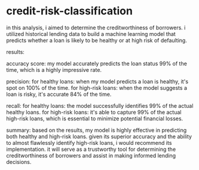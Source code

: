 # credit-risk-classification

in this analysis, i aimed to determine the creditworthiness of borrowers. i utilized historical lending data to build a machine learning model that predicts whether a loan is likely to be healthy or at high risk of defaulting.

results:

accuracy score:
my model accurately predicts the loan status 99% of the time, which is a highly impressive rate.
  
precision:
for healthy loans: when my model predicts a loan is healthy, it's spot on 100% of the time.
for high-risk loans: when the model suggests a loan is risky, it's accurate 84% of the time.

recall: 
for healthy loans: the model successfully identifies 99% of the actual healthy loans.
for high-risk loans: it's able to capture 99% of the actual high-risk loans, which is essential to minimize potential financial losses.



summary:
based on the results, my model is highly effective in predicting both healthy and high-risk loans. given its superior accuracy and the ability to almost flawlessly identify high-risk loans, i would recommend its implementation. it will serve as a trustworthy tool for determining the creditworthiness of borrowers and assist in making informed lending decisions.
